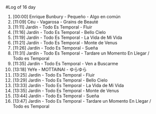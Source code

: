 #Log of 16 day

1. [00:00] Enrique Bunbury - Pequeño - Algo en común
1. [11:09] Céu - Vagarosa - Grains de Beauté
1. [11:11] Jardín - Todo Es Temporal - Fluir
1. [11:16] Jardín - Todo Es Temporal - Bello Cielo
1. [11:19] Jardín - Todo Es Temporal - La Vida de Mi Vida
1. [11:21] Jardín - Todo Es Temporal - Monte de Venus
1. [11:26] Jardín - Todo Es Temporal - Sueña
1. [11:31] Jardín - Todo Es Temporal - Tardare un Momento En Llegar / Todo es Temporal
1. [11:35] Jardín - Todo Es Temporal - Ven a Buscarme
1. [13:18] YeYe - MOTTAINAI - ゆらゆら
1. [13:25] Jardín - Todo Es Temporal - Fluir
1. [13:29] Jardín - Todo Es Temporal - Bello Cielo
1. [13:33] Jardín - Todo Es Temporal - La Vida de Mi Vida
1. [13:35] Jardín - Todo Es Temporal - Monte de Venus
1. [13:44] Jardín - Todo Es Temporal - Sueña
1. [13:47] Jardín - Todo Es Temporal - Tardare un Momento En Llegar / Todo es Temporal
